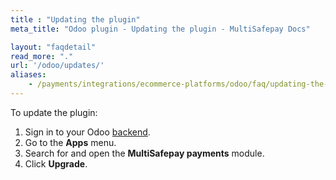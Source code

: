 ```yaml
---
title : "Updating the plugin"
meta_title: "Odoo plugin - Updating the plugin - MultiSafepay Docs"

layout: "faqdetail"
read_more: "."
url: '/odoo/updates/'
aliases:
    - /payments/integrations/ecommerce-platforms/odoo/faq/updating-the-plugin/
---
```


To update the plugin:

1. Sign in to your Odoo [backend](/getting-started/glossary/#backend). 
2. Go to the **Apps** menu.
3. Search for and open the **MultiSafepay payments** module.
4. Click **Upgrade**.
